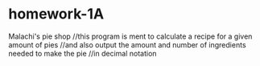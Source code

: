 # homework-1A
 Malachi's pie shop
//this program is ment to calculate a recipe for a given amount of pies
//and also output the amount and number of ingredients needed to make the pie
//in decimal notation
